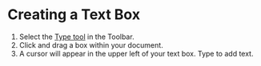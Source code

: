 # Creating a Text Box

1. Select the [Type tool](/drawing-and-type-tools.md) in the Toolbar.
2. Click and drag a box within your document.
3. A cursor will appear in the upper left of your text box. Type to add text.



